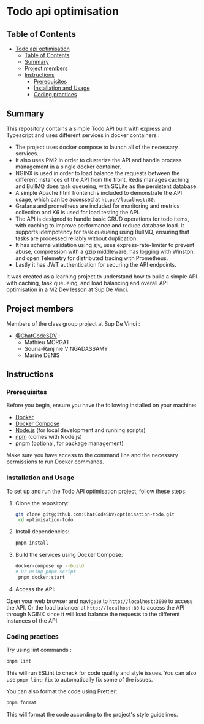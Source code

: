 # Todo api optimisation

## Table of Contents

- [Todo api optimisation](#todo-api-optimisation)
  - [Table of Contents](#table-of-contents)
  - [Summary](#summary)
  - [Project members](#project-members)
  - [Instructions](#instructions)
    - [Prerequisites](#prerequisites)
    - [Installation and Usage](#installation-and-usage)
    - [Coding practices](#coding-practices)

## Summary

This repository contains a simple Todo API built with express and Typescript and uses different services in docker containers  :

- The project uses docker compose to launch all of the necessary services.
- It also uses PM2 in order to clusterize the API and handle process management in a single docker container.
- NGINX is used in order to load balance the requests between the different instances of the API from the front.
Redis manages caching and BullMQ does task queueing, with SQLite as the persistent database.
- A simple Apache html frontend is included to demonstrate the API usage, which can be accessed at `http://localhost:80`.
- Grafana and prometheus are included for monitoring and metrics collection and K6 is used for load testing the API.
- The API is designed to handle basic CRUD operations for todo items, with caching to improve performance and reduce database load. It supports idempotency for task queueing using BullMQ, ensuring that tasks are processed reliably without duplication.
- It has schema validation using ajv, uses express-rate-limiter to prevent abuse, compression with a gzip middleware, has logging with Winston, and open Telemetry for distributed tracing with Prometheus.
- Lastly it has JWT authentication for securing the API endpoints.

It was created as a learning project to understand how to build a simple API with caching, task queueing, and load balancing and overall API optimisation in a M2 Dev lesson at Sup De Vinci.

## Project members

Members of the class group project at Sup De Vinci :

- [@ChatCodeSDV](https://github.com/ChatCodeSDV) :
  - Mathieu MORGAT
  - Souria-Ranjinie VINGADASSAMY
  - Marine DENIS

## Instructions

### Prerequisites

Before you begin, ensure you have the following installed on your machine:

- [Docker](https://www.docker.com/get-started)
- [Docker Compose](https://docs.docker.com/compose/install/)
- [Node.js](https://nodejs.org/) (for local development and running scripts)
- [npm](https://www.npmjs.com/) (comes with Node.js)
- [pnpm](https://pnpm.io/) (optional, for package management)

Make sure you have access to the command line and the necessary permissions to run Docker commands.

### Installation and Usage

To set up and run the Todo API optimisation project, follow these steps:

1. Clone the repository:

   ```bash
   git clone git@github.com:ChatCodeSDV/optimisation-todo.git
    cd optimisation-todo
    ```

2. Install dependencies:

   ```bash
   pnpm install
   ```

3. Build the services using Docker Compose:

   ```bash
   docker-compose up --build
   # Or using pnpm script
    pnpm docker:start
   ```

4. Access the API:

Open your web browser and navigate to `http://localhost:3000` to access the API. Or the load balancer at `http://localhost:80` to access the API through NGINX since it will load balance the requests to the different instances of the API.

### Coding practices

Try using lint commands :

```bash
pnpm lint
```

This will run ESLint to check for code quality and style issues. You can also use `pnpm lint:fix` to automatically fix some of the issues.

You can also format the code using Prettier:

```bash
pnpm format
```

This will format the code according to the project's style guidelines.
